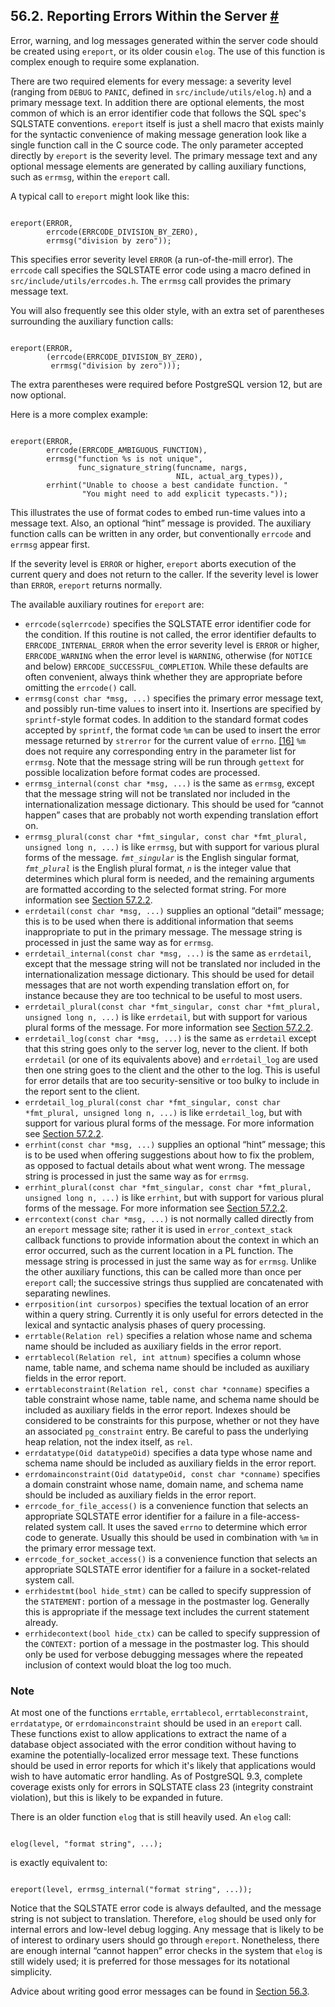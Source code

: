## 56.2. Reporting Errors Within the Server [#](#ERROR-MESSAGE-REPORTING)

Error, warning, and log messages generated within the server code should be created using `ereport`, or its older cousin `elog`. The use of this function is complex enough to require some explanation.

There are two required elements for every message: a severity level (ranging from `DEBUG` to `PANIC`, defined in `src/include/utils/elog.h`) and a primary message text. In addition there are optional elements, the most common of which is an error identifier code that follows the SQL spec's SQLSTATE conventions. `ereport` itself is just a shell macro that exists mainly for the syntactic convenience of making message generation look like a single function call in the C source code. The only parameter accepted directly by `ereport` is the severity level. The primary message text and any optional message elements are generated by calling auxiliary functions, such as `errmsg`, within the `ereport` call.

A typical call to `ereport` might look like this:

```

ereport(ERROR,
        errcode(ERRCODE_DIVISION_BY_ZERO),
        errmsg("division by zero"));
```

This specifies error severity level `ERROR` (a run-of-the-mill error). The `errcode` call specifies the SQLSTATE error code using a macro defined in `src/include/utils/errcodes.h`. The `errmsg` call provides the primary message text.

You will also frequently see this older style, with an extra set of parentheses surrounding the auxiliary function calls:

```

ereport(ERROR,
        (errcode(ERRCODE_DIVISION_BY_ZERO),
         errmsg("division by zero")));
```

The extra parentheses were required before PostgreSQL version 12, but are now optional.

Here is a more complex example:

```

ereport(ERROR,
        errcode(ERRCODE_AMBIGUOUS_FUNCTION),
        errmsg("function %s is not unique",
               func_signature_string(funcname, nargs,
                                     NIL, actual_arg_types)),
        errhint("Unable to choose a best candidate function. "
                "You might need to add explicit typecasts."));
```

This illustrates the use of format codes to embed run-time values into a message text. Also, an optional “hint” message is provided. The auxiliary function calls can be written in any order, but conventionally `errcode` and `errmsg` appear first.

If the severity level is `ERROR` or higher, `ereport` aborts execution of the current query and does not return to the caller. If the severity level is lower than `ERROR`, `ereport` returns normally.

The available auxiliary routines for `ereport` are:

* `errcode(sqlerrcode)` specifies the SQLSTATE error identifier code for the condition. If this routine is not called, the error identifier defaults to `ERRCODE_INTERNAL_ERROR` when the error severity level is `ERROR` or higher, `ERRCODE_WARNING` when the error level is `WARNING`, otherwise (for `NOTICE` and below) `ERRCODE_SUCCESSFUL_COMPLETION`. While these defaults are often convenient, always think whether they are appropriate before omitting the `errcode()` call.
* `errmsg(const char *msg, ...)` specifies the primary error message text, and possibly run-time values to insert into it. Insertions are specified by `sprintf`-style format codes. In addition to the standard format codes accepted by `sprintf`, the format code `%m` can be used to insert the error message returned by `strerror` for the current value of `errno`. [\[16\]](#ftn.id-1.10.7.3.10.2.2.1.7) `%m` does not require any corresponding entry in the parameter list for `errmsg`. Note that the message string will be run through `gettext` for possible localization before format codes are processed.
* `errmsg_internal(const char *msg, ...)` is the same as `errmsg`, except that the message string will not be translated nor included in the internationalization message dictionary. This should be used for “cannot happen” cases that are probably not worth expending translation effort on.
* `errmsg_plural(const char *fmt_singular, const char *fmt_plural, unsigned long n, ...)` is like `errmsg`, but with support for various plural forms of the message. *`fmt_singular`* is the English singular format, *`fmt_plural`* is the English plural format, *`n`* is the integer value that determines which plural form is needed, and the remaining arguments are formatted according to the selected format string. For more information see [Section 57.2.2](nls-programmer#NLS-GUIDELINES "57.2.2. Message-Writing Guidelines").
* `errdetail(const char *msg, ...)` supplies an optional “detail” message; this is to be used when there is additional information that seems inappropriate to put in the primary message. The message string is processed in just the same way as for `errmsg`.
* `errdetail_internal(const char *msg, ...)` is the same as `errdetail`, except that the message string will not be translated nor included in the internationalization message dictionary. This should be used for detail messages that are not worth expending translation effort on, for instance because they are too technical to be useful to most users.
* `errdetail_plural(const char *fmt_singular, const char *fmt_plural, unsigned long n, ...)` is like `errdetail`, but with support for various plural forms of the message. For more information see [Section 57.2.2](nls-programmer#NLS-GUIDELINES "57.2.2. Message-Writing Guidelines").
* `errdetail_log(const char *msg, ...)` is the same as `errdetail` except that this string goes only to the server log, never to the client. If both `errdetail` (or one of its equivalents above) and `errdetail_log` are used then one string goes to the client and the other to the log. This is useful for error details that are too security-sensitive or too bulky to include in the report sent to the client.
* `errdetail_log_plural(const char *fmt_singular, const char *fmt_plural, unsigned long n, ...)` is like `errdetail_log`, but with support for various plural forms of the message. For more information see [Section 57.2.2](nls-programmer#NLS-GUIDELINES "57.2.2. Message-Writing Guidelines").
* `errhint(const char *msg, ...)` supplies an optional “hint” message; this is to be used when offering suggestions about how to fix the problem, as opposed to factual details about what went wrong. The message string is processed in just the same way as for `errmsg`.
* `errhint_plural(const char *fmt_singular, const char *fmt_plural, unsigned long n, ...)` is like `errhint`, but with support for various plural forms of the message. For more information see [Section 57.2.2](nls-programmer#NLS-GUIDELINES "57.2.2. Message-Writing Guidelines").
* `errcontext(const char *msg, ...)` is not normally called directly from an `ereport` message site; rather it is used in `error_context_stack` callback functions to provide information about the context in which an error occurred, such as the current location in a PL function. The message string is processed in just the same way as for `errmsg`. Unlike the other auxiliary functions, this can be called more than once per `ereport` call; the successive strings thus supplied are concatenated with separating newlines.
* `errposition(int cursorpos)` specifies the textual location of an error within a query string. Currently it is only useful for errors detected in the lexical and syntactic analysis phases of query processing.
* `errtable(Relation rel)` specifies a relation whose name and schema name should be included as auxiliary fields in the error report.
* `errtablecol(Relation rel, int attnum)` specifies a column whose name, table name, and schema name should be included as auxiliary fields in the error report.
* `errtableconstraint(Relation rel, const char *conname)` specifies a table constraint whose name, table name, and schema name should be included as auxiliary fields in the error report. Indexes should be considered to be constraints for this purpose, whether or not they have an associated `pg_constraint` entry. Be careful to pass the underlying heap relation, not the index itself, as `rel`.
* `errdatatype(Oid datatypeOid)` specifies a data type whose name and schema name should be included as auxiliary fields in the error report.
* `errdomainconstraint(Oid datatypeOid, const char *conname)` specifies a domain constraint whose name, domain name, and schema name should be included as auxiliary fields in the error report.
* `errcode_for_file_access()` is a convenience function that selects an appropriate SQLSTATE error identifier for a failure in a file-access-related system call. It uses the saved `errno` to determine which error code to generate. Usually this should be used in combination with `%m` in the primary error message text.
* `errcode_for_socket_access()` is a convenience function that selects an appropriate SQLSTATE error identifier for a failure in a socket-related system call.
* `errhidestmt(bool hide_stmt)` can be called to specify suppression of the `STATEMENT:` portion of a message in the postmaster log. Generally this is appropriate if the message text includes the current statement already.
* `errhidecontext(bool hide_ctx)` can be called to specify suppression of the `CONTEXT:` portion of a message in the postmaster log. This should only be used for verbose debugging messages where the repeated inclusion of context would bloat the log too much.

### Note

At most one of the functions `errtable`, `errtablecol`, `errtableconstraint`, `errdatatype`, or `errdomainconstraint` should be used in an `ereport` call. These functions exist to allow applications to extract the name of a database object associated with the error condition without having to examine the potentially-localized error message text. These functions should be used in error reports for which it's likely that applications would wish to have automatic error handling. As of PostgreSQL 9.3, complete coverage exists only for errors in SQLSTATE class 23 (integrity constraint violation), but this is likely to be expanded in future.

There is an older function `elog` that is still heavily used. An `elog` call:

```

elog(level, "format string", ...);
```

is exactly equivalent to:

```

ereport(level, errmsg_internal("format string", ...));
```

Notice that the SQLSTATE error code is always defaulted, and the message string is not subject to translation. Therefore, `elog` should be used only for internal errors and low-level debug logging. Any message that is likely to be of interest to ordinary users should go through `ereport`. Nonetheless, there are enough internal “cannot happen” error checks in the system that `elog` is still widely used; it is preferred for those messages for its notational simplicity.

Advice about writing good error messages can be found in [Section 56.3](error-style-guide "56.3. Error Message Style Guide").